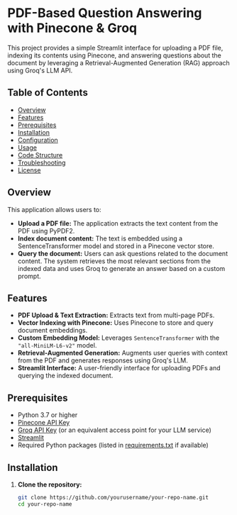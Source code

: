 # PDF-Based Question Answering with Pinecone & Groq

This project provides a simple Streamlit interface for uploading a PDF file, indexing its contents using Pinecone, and answering questions about the document by leveraging a Retrieval-Augmented Generation (RAG) approach using Groq's LLM API.

## Table of Contents

- [Overview](#overview)
- [Features](#features)
- [Prerequisites](#prerequisites)
- [Installation](#installation)
- [Configuration](#configuration)
- [Usage](#usage)
- [Code Structure](#code-structure)
- [Troubleshooting](#troubleshooting)
- [License](#license)

## Overview

This application allows users to:
- **Upload a PDF file:** The application extracts the text content from the PDF using PyPDF2.
- **Index document content:** The text is embedded using a SentenceTransformer model and stored in a Pinecone vector store.
- **Query the document:** Users can ask questions related to the document content. The system retrieves the most relevant sections from the indexed data and uses Groq to generate an answer based on a custom prompt.

## Features

- **PDF Upload & Text Extraction:** Extracts text from multi-page PDFs.
- **Vector Indexing with Pinecone:** Uses Pinecone to store and query document embeddings.
- **Custom Embedding Model:** Leverages `SentenceTransformer` with the `"all-MiniLM-L6-v2"` model.
- **Retrieval-Augmented Generation:** Augments user queries with context from the PDF and generates responses using Groq's LLM.
- **Streamlit Interface:** A user-friendly interface for uploading PDFs and querying the indexed document.

## Prerequisites

- Python 3.7 or higher
- [Pinecone API Key](https://www.pinecone.io/start/)
- [Groq API Key](https://groq.com/) (or an equivalent access point for your LLM service)
- [Streamlit](https://streamlit.io/)
- Required Python packages (listed in [requirements.txt](requirements.txt) if available)

## Installation

1. **Clone the repository:**

   ```bash
   git clone https://github.com/yourusername/your-repo-name.git
   cd your-repo-name
